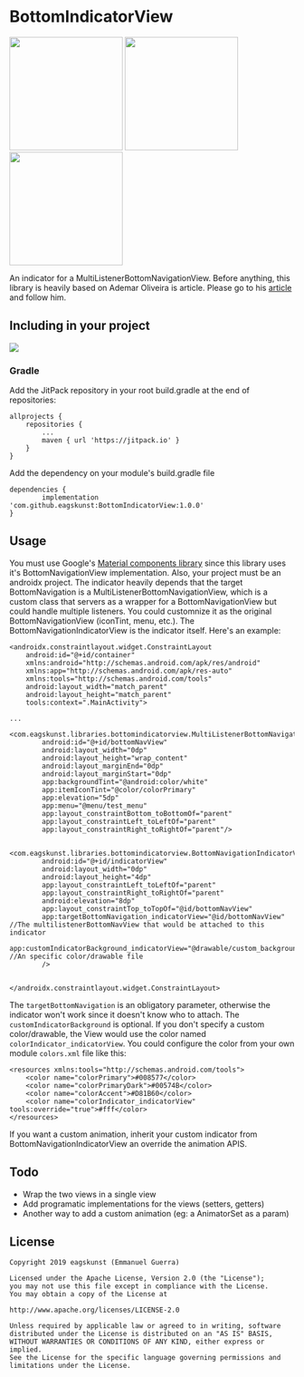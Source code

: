 # BottomIndicatorView
<p float="left">
    <img src="https://i.imgur.com/M7CnepR.png" width=200px>
    <img src="https://i.imgur.com/5ecjdTc.png" width=200px>
    <img src="https://i.imgur.com/8fLrJFG.png" width=200px>
</p>

An indicator for a MultiListenerBottomNavigationView.
Before anything, this library is heavily based on Ademar Oliveira is article. Please go to his [article](https://medium.com/@ademar111190/writing-a-custom-view-to-use-as-bottom-navigation-indicator-8cf63a737dab) and follow him.

## Including in your project
[![](https://jitpack.io/v/eagskunst/BottomIndicatorView.svg)](https://jitpack.io/#eagskunst/BottomIndicatorView)
### Gradle
Add the JitPack repository in your root build.gradle at the end of repositories:

	allprojects {
		repositories {
			...
			maven { url 'https://jitpack.io' }
		}
	}
Add the dependency on your module's build.gradle file

	dependencies {
	        implementation 'com.github.eagskunst:BottomIndicatorView:1.0.0'
	}

## Usage
You must use Google's [Material components library](https://github.com/material-components/material-components-android) since this library uses it's BottomNavigationView implementation. Also, your project must be an androidx project.
The indicator heavily depends that the target BottomNavigation is a MultiListenerBottomNavigationView, which is a custom class that servers as a wrapper for a BottomNavigationView but could handle multiple listeners. You could customnize it as the original BottomNavigationView (iconTint, menu, etc.).
The BottomNavigationIndicatorView is the indicator itself. 
Here's an example:

    <androidx.constraintlayout.widget.ConstraintLayout
        android:id="@+id/container"
        xmlns:android="http://schemas.android.com/apk/res/android"
        xmlns:app="http://schemas.android.com/apk/res-auto"
        xmlns:tools="http://schemas.android.com/tools"
        android:layout_width="match_parent"
        android:layout_height="match_parent"
        tools:context=".MainActivity">

    ... 
        <com.eagskunst.libraries.bottomindicatorview.MultiListenerBottomNavigationView
            android:id="@+id/bottomNavView"
            android:layout_width="0dp"
            android:layout_height="wrap_content"
            android:layout_marginEnd="0dp"
            android:layout_marginStart="0dp"
            app:backgroundTint="@android:color/white"
            app:itemIconTint="@color/colorPrimary"
            app:elevation="5dp"
            app:menu="@menu/test_menu"
            app:layout_constraintBottom_toBottomOf="parent"
            app:layout_constraintLeft_toLeftOf="parent"
            app:layout_constraintRight_toRightOf="parent"/>

        <com.eagskunst.libraries.bottomindicatorview.BottomNavigationIndicatorView
            android:id="@+id/indicatorView"
            android:layout_width="0dp"
            android:layout_height="4dp"
            app:layout_constraintLeft_toLeftOf="parent"
            app:layout_constraintRight_toRightOf="parent"
            android:elevation="8dp"
            app:layout_constraintTop_toTopOf="@id/bottomNavView"
            app:targetBottomNavigation_indicatorView="@id/bottomNavView" //The multilistenerBottomNavView that would be attached to this indicator
            app:customIndicatorBackground_indicatorView="@drawable/custom_background_indicator" //An specific color/drawable file
            />


    </androidx.constraintlayout.widget.ConstraintLayout>
The `targetBottomNavigation` is an obligatory parameter, otherwise the indicator won't work since it doesn't know who to attach. The `customIndicatorBackground` is optional. If you don't specify a custom color/drawable, the View would use the color named `colorIndicator_indicatorView`. You could configure the color from your own module `colors.xml` file like this:

    <resources xmlns:tools="http://schemas.android.com/tools">
        <color name="colorPrimary">#008577</color>
        <color name="colorPrimaryDark">#00574B</color>
        <color name="colorAccent">#D81B60</color>
        <color name="colorIndicator_indicatorView" tools:override="true">#fff</color>
    </resources>

If you want a custom animation, inherit your custom indicator from BottomNavigationIndicatorView an override the animation APIS.

## Todo
* Wrap the two views in a single view
* Add programatic implementations for the views (setters, getters)
* Another way to add a custom animation (eg: a AnimatorSet as a param)

## License
    Copyright 2019 eagskunst (Emmanuel Guerra)

    Licensed under the Apache License, Version 2.0 (the "License");
    you may not use this file except in compliance with the License.
    You may obtain a copy of the License at

    http://www.apache.org/licenses/LICENSE-2.0

    Unless required by applicable law or agreed to in writing, software
    distributed under the License is distributed on an "AS IS" BASIS,
    WITHOUT WARRANTIES OR CONDITIONS OF ANY KIND, either express or implied.
    See the License for the specific language governing permissions and
    limitations under the License.